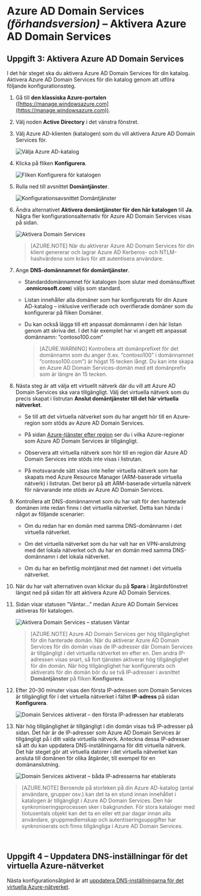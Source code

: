 <properties
    pageTitle="Azure AD Domain Services: Aktivera Azure AD Domain Services | Microsoft Azure"
    description="Komma igång med Azure Active Directory Domain Services (förhandsversion)"
    services="active-directory-ds"
    documentationCenter=""
    authors="mahesh-unnikrishnan"
    manager="stevenpo"
    editor="curtand"/>

<tags
    ms.service="active-directory-ds"
    ms.workload="identity"
    ms.tgt_pltfrm="na"
    ms.devlang="na"
    ms.topic="get-started-article"
    ms.date="04/25/2016"
    ms.author="maheshu"/>

# Azure AD Domain Services *(förhandsversion)* – Aktivera Azure AD Domain Services

## Uppgift 3: Aktivera Azure AD Domain Services
I det här steget ska du aktivera Azure AD Domain Services för din katalog. Aktivera Azure AD Domain Services för din katalog genom att utföra följande konfigurationssteg.

1. Gå till **den klassiska Azure-portalen** ([https://manage.windowsazure.com](https://manage.windowsazure.com)).

2. Välj noden **Active Directory** i det vänstra fönstret.

3. Välj Azure AD-klienten (katalogen) som du vill aktivera Azure AD Domain Services för.

    ![Välja Azure AD-katalog](./media/active-directory-domain-services-getting-started/select-aad-directory.png)

4. Klicka på fliken **Konfigurera**.

    ![Fliken Konfigurera för katalogen](./media/active-directory-domain-services-getting-started/configure-tab.png)

5. Rulla ned till avsnittet **Domäntjänster**.

    ![Konfigurationsavsnittet Domäntjänster](./media/active-directory-domain-services-getting-started/domain-services-configuration.png)

6. Ändra alternativet **Aktivera domäntjänster för den här katalogen** till **Ja**. Några fler konfigurationsalternativ för Azure AD Domain Services visas på sidan.

    ![Aktivera Domain Services](./media/active-directory-domain-services-getting-started/enable-domain-services.png)

    > [AZURE.NOTE] När du aktiverar Azure AD Domain Services för din klient genererar och lagrar Azure AD Kerberos- och NTLM-hashvärdena som krävs för att autentisera användare.

7. Ange **DNS-domännamnet för domäntjänster**.

   - Standarddomännamnet för katalogen (som slutar med domänsuffixet **.onmicrosoft.com**) väljs som standard.

   - Listan innehåller alla domäner som har konfigurerats för din Azure AD-katalog – inklusive verifierade och overifierade domäner som du konfigurerar på fliken Domäner.

   - Du kan också lägga till ett anpassat domännamn i den här listan genom att skriva det. I det här exemplet har vi angett ett anpassat domännamn: ”contoso100.com”

     > [AZURE.WARNING] Kontrollera att domänprefixet för det domännamn som du anger (t.ex. ”contoso100” i domännamnet ”contoso100.com”) är högst 15 tecken långt. Du kan inte skapa en Azure AD Domain Services-domän med ett domänprefix som är längre än 15 tecken.

8. Nästa steg är att välja ett virtuellt nätverk där du vill att Azure AD Domain Services ska vara tillgängligt. Välj det virtuella nätverk som du precis skapat i listrutan **Anslut domäntjänster till det här virtuella nätverket**.

   - Se till att det virtuella nätverket som du har angett hör till en Azure-region som stöds av Azure AD Domain Services.

   - På sidan [Azure-tjänster efter region](https://azure.microsoft.com/regions/#services/) ser du i vilka Azure-regioner som Azure AD Domain Services är tillgängligt.

   - Observera att virtuella nätverk som hör till en region där Azure AD Domain Services inte stöds inte visas i listrutan.

   - På motsvarande sätt visas inte heller virtuella nätverk som har skapats med Azure Resource Manager (ARM-baserade virtuella nätverk) i listrutan. Det beror på att ARM-baserade virtuella nätverk för närvarande inte stöds av Azure AD Domain Services.

9. Kontrollera att DNS-domännamnet som du har valt för den hanterade domänen inte redan finns i det virtuella nätverket. Detta kan hända i något av följande scenarier:

   - Om du redan har en domän med samma DNS-domännamn i det virtuella nätverket.

   - Om det virtuella nätverket som du har valt har en VPN-anslutning med det lokala nätverket och du har en domän med samma DNS-domännamn i det lokala nätverket.

   - Om du har en befintlig molntjänst med det namnet i det virtuella nätverket.

10. När du har valt alternativen ovan klickar du på **Spara** i åtgärdsfönstret längst ned på sidan för att aktivera Azure AD Domain Services.

11. Sidan visar statusen ”Väntar...” medan Azure AD Domain Services aktiveras för katalogen.

    ![Aktivera Domain Services – statusen Väntar](./media/active-directory-domain-services-getting-started/enable-domain-services-pendingstate.png)

    > [AZURE.NOTE] Azure AD Domain Services ger hög tillgänglighet för din hanterade domän. När du aktiverar Azure AD Domain Services för din domän visas de IP-adresser där Domain Services är tillgängligt i det virtuella nätverket en efter en. Den andra IP-adressen visas snart, så fort tjänsten aktiverar hög tillgänglighet för din domän. När hög tillgänglighet har konfigurerats och aktiverats för din domän bör du se två IP-adresser i avsnittet **Domäntjänster** på fliken **Konfigurera**.

12. Efter 20–30 minuter visas den första IP-adressen som Domain Services är tillgängligt för i det virtuella nätverket i fältet **IP-adress** på sidan **Konfigurera**.

    ![Domain Services aktiverat – den första IP-adressen har etablerats](./media/active-directory-domain-services-getting-started/domain-services-enabled-firstdc-available.png)

13. När hög tillgänglighet är tillgängligt i din domän visas två IP-adresser på sidan. Det här är de IP-adresser som Azure AD Domain Services är tillgängligt på i ditt valda virtuella nätverk. Anteckna dessa IP-adresser så att du kan uppdatera DNS-inställningarna för ditt virtuella nätverk. Det här steget gör att virtuella datorer i det virtuella nätverket kan ansluta till domänen för olika åtgärder, till exempel för en domänanslutning.

    ![Domain Services aktiverat – båda IP-adresserna har etablerats](./media/active-directory-domain-services-getting-started/domain-services-enabled-bothdcs-available.png)

> [AZURE.NOTE] Beroende på storleken på din Azure AD-katalog (antal användare, grupper osv.) kan det ta en stund innan innehållet i katalogen är tillgängligt i Azure AD Domain Services. Den här synkroniseringsprocessen sker i bakgrunden. För stora kataloger med tiotusentals objekt kan det ta en eller ett par dagar innan alla användare, gruppmedlemskap och autentiseringsuppgifter har synkroniserats och finns tillgängliga i Azure AD Domain Services.

<br>

## Uppgift 4 – Uppdatera DNS-inställningar för det virtuella Azure-nätverket
Nästa konfigurationsåtgärd är att [uppdatera DNS-inställningarna för det virtuella Azure-nätverket](active-directory-ds-getting-started-dns.md).



<!--HONumber=Jun16_HO2-->



